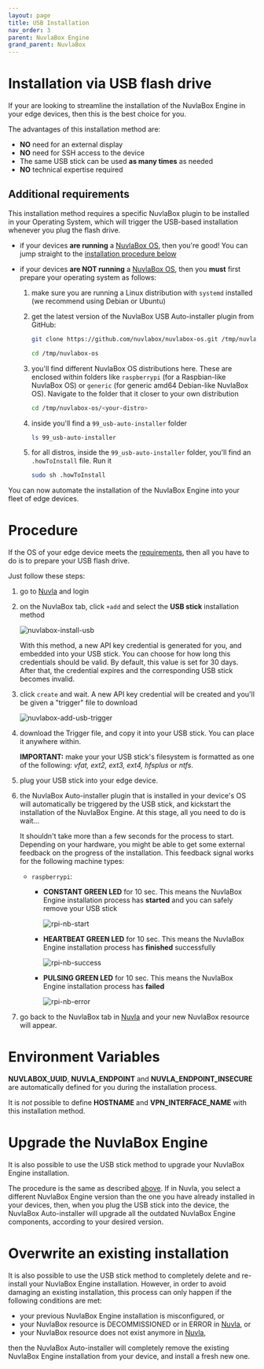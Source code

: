 ```yaml
---
layout: page
title: USB Installation
nav_order: 3
parent: NuvlaBox Engine
grand_parent: NuvlaBox
---
```


# Installation via USB flash drive

If your are looking to streamline the installation of the NuvlaBox Engine in your edge devices, then this is the best choice for you.

The advantages of this installation method are:
 - **NO** need for an external display
 - **NO** need for SSH access to the device
 - The same USB stick can be used **as many times** as needed
 - **NO** technical expertise required

## Additional requirements

This installation method requires a specific NuvlaBox plugin to be installed in your Operating System, which will trigger the USB-based installation whenever you plug the flash drive.

 - if your devices **are running** a [NuvlaBox OS](https://docs.nuvla.io/nuvlabox/nuvlabox-os.html), then you're good! You can jump straight to the [installation procedure below](#procedure)
 
 - if your devices **are NOT running** a [NuvlaBox OS](https://docs.nuvla.io/nuvlabox/nuvlabox-os.html), then you **must** first prepare your operating system as follows:
 
    1. make sure you are running a Linux distribution with `systemd` installed (we recommend using Debian or Ubuntu)
    2. get the latest version of the NuvlaBox USB Auto-installer plugin from GitHub:
   
        ```bash
        git clone https://github.com/nuvlabox/nuvlabox-os.git /tmp/nuvlabox-os

        cd /tmp/nuvlabox-os
        ```
        
    3. you'll find different NuvlaBox OS distributions here. These are enclosed within folders like `raspberrypi` (for a Raspbian-like NuvlaBox OS) or `generic` (for generic amd64 Debian-like NuvlaBox OS). Navigate to the folder that it closer to your own distribution
   
        ```bash
        cd /tmp/nuvlabox-os/<your-distro>
        ```
        
    4. inside you'll find a `99_usb-auto-installer` folder
        
        ```bash
        ls 99_usb-auto-installer
        ```
        
    5. for all distros, inside the `99_usb-auto-installer` folder, you'll find an `.howToInstall` file. Run it
    
        ```bash
        sudo sh .howToInstall
        ```

You can now automate the installation of the NuvlaBox Engine into your fleet of edge devices.

# Procedure

If the OS of your edge device meets the [requirements](#additional-requirements), then all you have to do is to prepare your USB flash drive. 

Just follow these steps:

 1. go to [Nuvla](https://nuvla.io) and login
 2. on the NuvlaBox tab, click `+add` and select the **USB stick** installation method
 
    ![nuvlabox-install-usb](/assets/img/nuvlabox-add-usb.png)

    With this method, a new API key credential is generated for you, and embedded into your USB stick. You can choose for how long this credentials should be valid. By default, this value is set for 30 days. After that, the credential expires and the corresponding USB stick becomes invalid.
   
 3. click `create` and wait. A new API key credential will be created and you'll be given a "trigger" file to download
 
    ![nuvlabox-add-usb-trigger](/assets/img/nuvlabox-add-usb-trigger.png)

 4. download the Trigger file, and copy it into your USB stick. You can place it anywhere within.
 
    **IMPORTANT:** make your your USB stick's filesystem is formatted as one of the following: _vfat, ext2, ext3, ext4, hfsplus_ or _ntfs_.
        
 5. plug your USB stick into your edge device. 
 
 6. the NuvlaBox Auto-installer plugin that is installed in your device's OS will automatically be triggered by the USB stick, and kickstart the installation of the NuvlaBox Engine. At this stage, all you need to do is wait...
 
     It shouldn't take more than a few seconds for the process to start. Depending on your hardware, you might be able to get some external feedback on the progress of the installation. This feedback signal works for the following machine types:
      - `raspberrypi`:
        - **CONSTANT GREEN LED** for 10 sec. This means the NuvlaBox Engine installation process has **started** and you can safely remove your USB stick
        
            ![rpi-nb-start](/assets/img/rpi-nb-start.gif)
            
        - **HEARTBEAT GREEN LED** for 10 sec. This means the NuvlaBox Engine installation process has **finished** successfully
        
            ![rpi-nb-success](/assets/img/rpi-nb-success.gif)
            
        - **PULSING GREEN LED** for 10 sec. This means the NuvlaBox Engine installation process has **failed**
        
            ![rpi-nb-error](/assets/img/rpi-nb-error.gif)
        
 7. go back to the NuvlaBox tab in [Nuvla](https://nuvla.io) and your new NuvlaBox resource will appear.
 

# Environment Variables

**NUVLABOX_UUID**, **NUVLA_ENDPOINT** and **NUVLA_ENDPOINT_INSECURE** are automatically defined for you during the installation process.

It is _not_ possible to define **HOSTNAME** and **VPN_INTERFACE_NAME** with this installation method.


# Upgrade the NuvlaBox Engine

It is also possible to use the USB stick method to upgrade your NuvlaBox Engine installation.

The procedure is the same as described [above](#procedure). If in Nuvla, you select a different NuvlaBox Engine version than the one you have already installed in your devices, then, when you plug the USB stick into the device, the NuvlaBox Auto-installer will upgrade all the outdated NuvlaBox Engine components, according to your desired version.


# Overwrite an existing installation

It is also possible to use the USB stick method to completely delete and re-install your NuvlaBox Engine installation. However, in order to avoid damaging an existing installation, this process can only happen if the following conditions are met:

 - your previous NuvlaBox Engine installation is misconfigured, or
 - your NuvlaBox resource is DECOMMISSIONED or in ERROR in [Nuvla](https://nuvla.io/ui/edge), or
 - your NuvlaBox resource does not exist anymore in [Nuvla](https://nuvla.io/ui/edge),
 
then the NuvlaBox Auto-installer will completely remove the existing NuvlaBox Engine installation from your device, and install a fresh new one.
